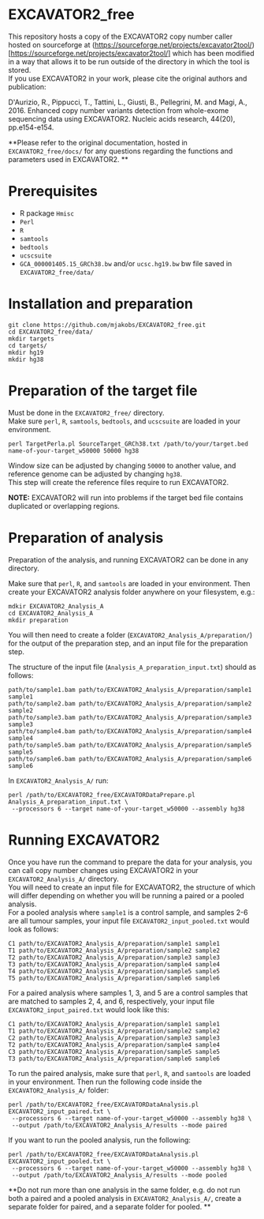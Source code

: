 # EXCAVATOR2_free

This repository hosts a copy of the EXCAVATOR2 copy number caller hosted on sourceforge at (https://sourceforge.net/projects/excavator2tool/)[https://sourceforge.net/projects/excavator2tool/] which has been modified in a way that allows it to be run outside of the directory in which the tool is stored.  
If you use EXCAVATOR2 in your work, please cite the original authors and publication: 

D'Aurizio, R., Pippucci, T., Tattini, L., Giusti, B., Pellegrini, M. and Magi, A., 2016. 
Enhanced copy number variants detection from whole-exome sequencing data using EXCAVATOR2. 
Nucleic acids research, 44(20), pp.e154-e154.

**Please refer to the original documentation, hosted in `EXCAVATOR2_free/docs/` for any questions regarding the functions and parameters used in EXCAVATOR2.  **

# Prerequisites
* R package `Hmisc`
* `Perl`
* `R`
* `samtools`
* `bedtools`
* `ucscsuite`
* `GCA_000001405.15_GRCh38.bw` and/or `ucsc.hg19.bw` bw file saved in `EXCAVATOR2_free/data/`

# Installation and preparation

```
git clone https://github.com/mjakobs/EXCAVATOR2_free.git
cd EXCAVATOR2_free/data/
mkdir targets
cd targets/
mkdir hg19
mkdir hg38
```

# Preparation of the target file
Must be done in the `EXCAVATOR2_free/` directory.  
Make sure `perl`, `R`, `samtools`, `bedtools`, and `ucscsuite` are loaded in your environment.  

```
perl TargetPerla.pl SourceTarget_GRCh38.txt /path/to/your/target.bed name-of-your-target_w50000 50000 hg38
```
Window size can be adjusted by changing `50000` to another value, and reference genome can be adjusted by changing `hg38`.  
This step will create the reference files require to run EXCAVATOR2.  

**NOTE:** EXCAVATOR2 will run into problems if the target bed file contains duplicated or overlapping regions.  

# Preparation of analysis

Preparation of the analysis, and running EXCAVATOR2 can be done in any directory.  

Make sure that `perl`, `R`, and `samtools` are loaded in your environment.  Then create your EXCAVATOR2 analysis folder anywhere on your filesystem, e.g.:
```
mdkir EXCAVATOR2_Analysis_A
cd EXCAVATOR2_Analysis_A
mkdir preparation
```
You will then need to create a folder (`EXCAVATOR2_Analysis_A/preparation/`) for the output of the preparation step, and an input file for the preparation step.  

The structure of the input file (`Analysis_A_preparation_input.txt`) should as follows:
```
path/to/sample1.bam path/to/EXCAVATOR2_Analysis_A/preparation/sample1 sample1
path/to/sample2.bam path/to/EXCAVATOR2_Analysis_A/preparation/sample2 sample2
path/to/sample3.bam path/to/EXCAVATOR2_Analysis_A/preparation/sample3 sample3
path/to/sample4.bam path/to/EXCAVATOR2_Analysis_A/preparation/sample4 sample4
path/to/sample5.bam path/to/EXCAVATOR2_Analysis_A/preparation/sample5 sample5
path/to/sample6.bam path/to/EXCAVATOR2_Analysis_A/preparation/sample6 sample6
```

In `EXCAVATOR2_Analysis_A/` run:
```
perl /path/to/EXCAVATOR2_free/EXCAVATORDataPrepare.pl Analysis_A_preparation_input.txt \
 --processors 6 --target name-of-your-target_w50000 --assembly hg38
```

# Running EXCAVATOR2

Once you have run the command to prepare the data for your analysis, you can call copy number changes using EXCAVATOR2 in your `EXCAVATOR2_Analysis_A/` directory.  
You will need to create an input file for EXCAVATOR2, the structure of which will differ depending on whether you will be running a paired or a pooled analysis.  
For a pooled analysis where `sample1` is a control sample, and samples 2-6 are all tumour samples, your input file `EXCAVATOR2_input_pooled.txt` would look as follows:
```
C1 path/to/EXCAVATOR2_Analysis_A/preparation/sample1 sample1
T1 path/to/EXCAVATOR2_Analysis_A/preparation/sample2 sample2
T2 path/to/EXCAVATOR2_Analysis_A/preparation/sample3 sample3
T3 path/to/EXCAVATOR2_Analysis_A/preparation/sample4 sample4
T4 path/to/EXCAVATOR2_Analysis_A/preparation/sample5 sample5
T5 path/to/EXCAVATOR2_Analysis_A/preparation/sample6 sample6
```
For a paired analysis where samples 1, 3, and 5 are a control samples that are matched to samples 2, 4, and 6, respectively, your input file `EXCAVATOR2_input_paired.txt` would look like this:
```
C1 path/to/EXCAVATOR2_Analysis_A/preparation/sample1 sample1
T1 path/to/EXCAVATOR2_Analysis_A/preparation/sample2 sample2
C2 path/to/EXCAVATOR2_Analysis_A/preparation/sample3 sample3
T2 path/to/EXCAVATOR2_Analysis_A/preparation/sample4 sample4
C3 path/to/EXCAVATOR2_Analysis_A/preparation/sample5 sample5
T3 path/to/EXCAVATOR2_Analysis_A/preparation/sample6 sample6
```

To run the paired analysis, make sure that `perl`, `R`, and `samtools` are loaded in your environment. Then run the following code inside the `EXCAVATOR2_Analysis_A/` folder:
```
perl /path/to/EXCAVATOR2_free/EXCAVATORDataAnalysis.pl EXCAVATOR2_input_paired.txt \
 --processors 6 --target name-of-your-target_w50000 --assembly hg38 \
 --output /path/to/EXCAVATOR2_Analysis_A/results --mode paired
```
If you want to run the pooled analysis, run the following:
```
perl /path/to/EXCAVATOR2_free/EXCAVATORDataAnalysis.pl EXCAVATOR2_input_pooled.txt \
 --processors 6 --target name-of-your-target_w50000 --assembly hg38 \
 --output /path/to/EXCAVATOR2_Analysis_A/results --mode pooled
```

**Do not run more than one analysis in the same folder, e.g. do not run both a paired and a pooled analysis in `EXCAVATOR2_Analysis_A/`, create a separate folder for paired, and a separate folder for pooled.  **
